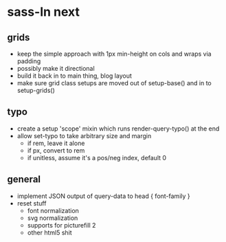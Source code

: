 # sass-ln next

## grids

- keep the simple approach with 1px min-height on cols and wraps via padding
- possibly make it directional
- build it back in to main thing, blog layout
- make sure grid class setups are moved out of setup-base() and in to setup-grids()

## typo

- create a setup 'scope' mixin which runs render-query-typo() at the end
- allow set-typo to take arbitrary size and margin
    - if rem, leave it alone
    - if px, convert to rem
    - if unitless, assume it's a pos/neg index, default 0

## general

-   implement JSON output of query-data to head { font-family }
-   reset stuff
    -   font normalization
    -   svg normalization
    -   supports for picturefill 2
    -   other html5 shit
